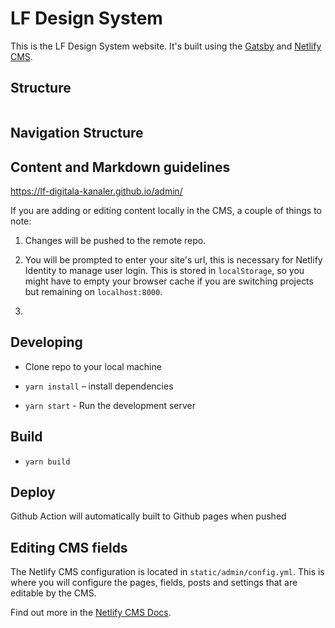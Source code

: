 # LF Design System

This is the LF Design System website. It's built using the [Gatsby](https://gatsbyjs.org) and [Netlify CMS](https://github.com/netlify/netlify-cms).

## Structure

```

```

## Navigation Structure

## Content and Markdown guidelines

https://lf-digitala-kanaler.github.io/admin/

If you are adding or editing content locally in the CMS, a couple of things to note:

1.  Changes will be pushed to the remote repo.

2.  You will be prompted to enter your site's url, this is necessary for Netlify Identity to manage user login. This is stored in `localStorage`, so you might have to empty your browser cache if you are switching projects but remaining on `localhost:8000`.
3.  
## Developing

- Clone  repo to your local machine

- `yarn install` – install dependencies

- `yarn start` - Run the development server



## Build 

- `yarn build` 

## Deploy

Github Action will automatically built to Github pages when pushed



## Editing CMS fields

The Netlify CMS configuration is located in `static/admin/config.yml`. This is where you will configure the pages, fields, posts and settings that are editable by the CMS.

Find out more in the [Netlify CMS Docs](https://www.netlifycms.org/docs/#configuration).
